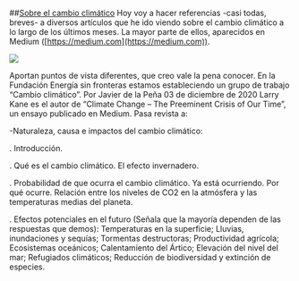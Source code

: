 ##[Sobre el cambio climático](https://javier-dlap.github.io/EducacionDeCalidad/pages/SobreElCambioClimatico/)
Hoy voy a hacer referencias -casi todas, breves- a diversos artículos que he ido viendo sobre el cambio climático a lo largo de los últimos meses. La mayor parte de ellos, aparecidos en Medium ([https://medium.com](https://medium.com)).

![](https://javier-dlap.github.io/EducacionDeCalidad/images/placa-fotovoltaica.jpg)

Aportan puntos de vista diferentes, que creo vale la pena conocer. En la Fundación Energía sin fronteras estamos estableciendo un grupo de trabajo “Cambio climático”.
Por Javier de la Peña 03 de diciembre de 2020
Larry Kane es el autor de “Climate Change – The Preeminent Crisis of Our Time”, un ensayo publicado en Medium. Pasa revista a:

-Naturaleza, causa e impactos del cambio climático:

. Introducción.

. Qué es el cambio climático. El efecto invernadero.

. Probabilidad de que ocurra el cambio climático. Ya está ocurriendo. Por qué ocurre. Relación entre los niveles de CO2 en la atmósfera y las temperaturas medias del planeta.

. Efectos potenciales en el futuro (Señala que la mayoría dependen de las respuestas que demos): Temperaturas en la superficie; Lluvias, inundaciones y sequías; Tormentas destructoras; Productividad agrícola; Ecosistemas oceánicos; Calentamiento del Ártico; Elevación del nivel del mar; Refugiados climáticos; Reducción de biodiversidad y extinción de especies.